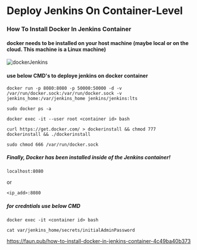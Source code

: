 # Deploy Jenkins On Container-Level

### How To Install Docker In Jenkins Container

#### docker needs to be installed on your host machine (maybe local or on the cloud. This machine is a Linux machine)



![dockerJenkins](https://user-images.githubusercontent.com/103893307/170216869-2dd591f7-90c1-4c77-b5c5-d150377e5257.png)

#### use below CMD's to deploye jenkins on docker container

```
docker run -p 8080:8080 -p 50000:50000 -d -v /var/run/docker.sock:/var/run/docker.sock -v jenkins_home:/var/jenkins_home jenkins/jenkins:lts
```

```
sudo docker ps -a
```

```
docker exec -it --user root <container id> bash
```

```
curl https://get.docker.com/ > dockerinstall && chmod 777 dockerinstall && ./dockerinstall
```

```
sudo chmod 666 /var/run/docker.sock
```

##### Finally, Docker has been installed inside of the Jenkins container!

```
localhost:8080 
```

or

```
<ip_add>:8080
```

##### for credntials use below CMD

```
docker exec -it <container id> bash
```

```
cat var/jenkins_home/secrets/initialAdminPassword
```


https://faun.pub/how-to-install-docker-in-jenkins-container-4c49ba40b373





